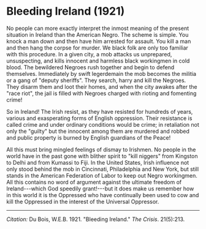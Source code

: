 <!--
title:   Bleeding Ireland
author:  Du Bois, W.E.B.
journal: The Crisis
year:    1921
volume:  21
issue:   5
pages:   213
-->

# Bleeding Ireland (1921)

No people can more exactly interpret the inmost meaning of the present situation in Ireland than the American Negro. The scheme is simple. You knock a man down and then have him arrested for assault. You kill a man and then hang the corpse for murder. We black folk are only too familiar with this procedure. In a given city, a mob attacks us unprepared, unsuspecting, and kills innocent and harmless black workingmen in cold blood. The bewildered Negroes rush together and begin to defend themselves. Immediately by swift legerdemain the mob becomes the militia or a gang of "deputy sheriffs". They search, harry and kill the Negroes. They disarm them and loot their homes, and when the city awakes after the "race riot", the jail is filled with Negroes charged with rioting and fomenting crime!

So in Ireland! The Irish resist, as they have resisted for hundreds of years, various and exasperating forms of English oppression. Their resistance is called crime and under ordinary conditions would be crime; in retaliation not only the "guilty" but the innocent among them are murdered and robbed and public property is burned by English guardians of the Peace!

All this must bring mingled feelings of dismay to Irishmen. No people in the world have in the past gone with blither spirit to "kill niggers" from Kingston to Delhi and from Kumassi to Fiji. In the United States, Irish influence not only stood behind the mob in Cincinnati, Philadelphia and New York, but still stands in the American Federation of Labor to keep out Negro workingmen. All this contains no word of argument against the ultimate freedom of Ireland---which God speedily grant!---but it does make us remember how in this world it is the Oppressed who have continually been used to cow and kill the Oppressed in the interest of the Universal Oppressor.

______________

*Citation:* Du Bois, W.E.B. 1921. "Bleeding Ireland." *The Crisis*. 21(5):213.